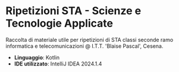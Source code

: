 # Ripetizioni STA - Scienze e Tecnologie Applicate
Raccolta di materiale utile per ripetizioni di STA classi seconde ramo informatica e telecomunicazioni @ I.T.T. 'Blaise Pascal', Cesena.

- **Linguaggio**: Kotlin
- **IDE utilizzato**: IntelliJ IDEA 2024.1.4
